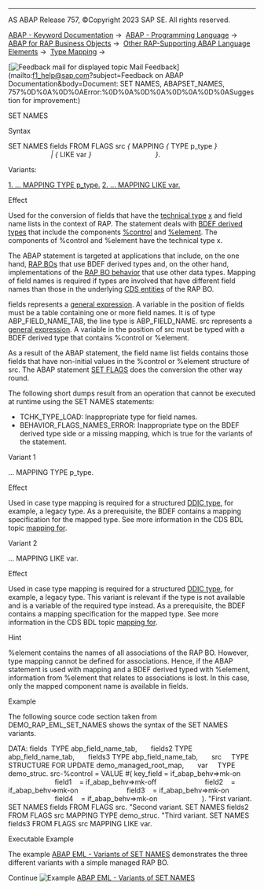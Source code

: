   

* * *

AS ABAP Release 757, ©Copyright 2023 SAP SE. All rights reserved.

[ABAP - Keyword Documentation](javascript:call_link\('abenabap.htm'\)) →  [ABAP - Programming Language](javascript:call_link\('abenabap_reference.htm'\)) →  [ABAP for RAP Business Objects](javascript:call_link\('abenabap_for_rap_bos.htm'\)) →  [Other RAP-Supporting ABAP Language Elements](javascript:call_link\('abenabap_rap_other.htm'\)) →  [Type Mapping](javascript:call_link\('abapeml_type_mapping.htm'\)) → 

 [![](Mail.gif?object=Mail.gif&sap-language=EN "Feedback mail for displayed topic") Mail Feedback](mailto:f1_help@sap.com?subject=Feedback on ABAP Documentation&body=Document: SET NAMES, ABAPSET_NAMES, 757%0D%0A%0D%0AError:%0D%0A%0D%0A%0D%0A%0D%0ASuggestion for
 improvement:)

SET NAMES

Syntax

SET NAMES fields FROM FLAGS src *{* MAPPING *{* TYPE p\_type *}*
                                        *|* *{* LIKE var *}*
                                *}*.

Variants:

[1\. ... MAPPING TYPE p\_type.](#!ABAP_VARIANT_1@1@)
[2\. ... MAPPING LIKE var.](#!ABAP_VARIANT_2@2@)

Effect

Used for the conversion of fields that have the [technical type](javascript:call_link\('abentechnical_type_prpt_glosry.htm'\) "Glossary Entry") [x](javascript:call_link\('abenbuiltin_types_byte.htm'\)) and field name lists in the context of RAP. The statement deals with [BDEF derived types](javascript:call_link\('abenrap_derived_type_glosry.htm'\) "Glossary Entry") that include the components [%control](javascript:call_link\('abapderived_types_comp.htm'\)) and [%element](javascript:call_link\('abapderived_types_comp.htm'\)). The components of %control and %element have the technical type x.

The ABAP statement is targeted at applications that include, on the one hand, [RAP BOs](javascript:call_link\('abenrap_bo_glosry.htm'\) "Glossary Entry") that use BDEF derived types and, on the other hand, implementations of the [RAP BO behavior](javascript:call_link\('abenrap_bo_behavior_glosry.htm'\) "Glossary Entry") that use other data types. Mapping of field names is required if types are involved that have different field names than those in the underlying [CDS entities](javascript:call_link\('abencds_entity_glosry.htm'\) "Glossary Entry") of the RAP BO.

fields represents a [general expression](javascript:call_link\('abengeneral_expr_position_glosry.htm'\) "Glossary Entry"). A variable in the position of fields must be a table containing one or more field names. It is of type ABP\_FIELD\_NAME\_TAB, the line type is ABP\_FIELD\_NAME. src represents a [general expression](javascript:call_link\('abengeneral_expr_position_glosry.htm'\) "Glossary Entry"). A variable in the position of src must be typed with a BDEF derived type that contains %control or %element.

As a result of the ABAP statement, the field name list fields contains those fields that have non-initial values in the %control or %element structure of src. The ABAP statement [SET FLAGS](javascript:call_link\('abapset_flags.htm'\)) does the conversion the other way round.

The following short dumps result from an operation that cannot be executed at runtime using the SET NAMES statements:

-   TCHK\_TYPE\_LOAD: Inappropriate type for field names.
-   BEHAVIOR\_FLAGS\_NAMES\_ERROR: Inappropriate type on the BDEF derived type side or a missing mapping, which is true for the variants of the statement.

Variant 1   

... MAPPING TYPE p\_type.

Effect

Used in case type mapping is required for a structured [DDIC type](javascript:call_link\('abenddic_type_glosry.htm'\) "Glossary Entry"), for example, a legacy type. As a prerequisite, the BDEF contains a mapping specification for the mapped type. See more information in the CDS BDL topic [mapping for](javascript:call_link\('abenbdl_type_mapping.htm'\)).

Variant 2   

... MAPPING LIKE var.

Effect

Used in case type mapping is required for a structured [DDIC type](javascript:call_link\('abenddic_type_glosry.htm'\) "Glossary Entry"), for example, a legacy type. This variant is relevant if the type is not available and is a variable of the required type instead. As a prerequisite, the BDEF contains a mapping specification for the mapped type. See more information in the CDS BDL topic [mapping for](javascript:call_link\('abenbdl_type_mapping.htm'\)).

Hint

%element contains the names of all associations of the RAP BO. However, type mapping cannot be defined for associations. Hence, if the ABAP statement is used with mapping and a BDEF derived typed with %element, information from %element that relates to associations is lost. In this case, only the mapped component name is available in fields.

Example

The following source code section taken from DEMO\_RAP\_EML\_SET\_NAMES shows the syntax of the SET NAMES variants.

DATA: fields  TYPE abp\_field\_name\_tab,
      fields2 TYPE abp\_field\_name\_tab,
      fields3 TYPE abp\_field\_name\_tab,
      src     TYPE STRUCTURE FOR UPDATE demo\_managed\_root\_map,
      var     TYPE demo\_struc.
src-%control = VALUE #( key\_field = if\_abap\_behv=>mk-on
                        field1    = if\_abap\_behv=>mk-off
                        field2    = if\_abap\_behv=>mk-on
                        field3    = if\_abap\_behv=>mk-on
                        field4    = if\_abap\_behv=>mk-on
                      ).
"First variant.
SET NAMES fields FROM FLAGS src.
"Second variant.
SET NAMES fields2 FROM FLAGS src MAPPING TYPE demo\_struc.
"Third variant.
SET NAMES fields3 FROM FLAGS src MAPPING LIKE var.

Executable Example

The example [ABAP EML - Variants of SET NAMES](javascript:call_link\('abeneml_set_names_abexa.htm'\)) demonstrates the three different variants with a simple managed RAP BO.

Continue
![Example](exa.gif "Example") [ABAP EML - Variants of SET NAMES](javascript:call_link\('abeneml_set_names_abexa.htm'\))